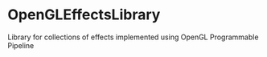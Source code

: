 # OpenGLEffectsLibrary
Library for collections of effects implemented using OpenGL Programmable Pipeline
